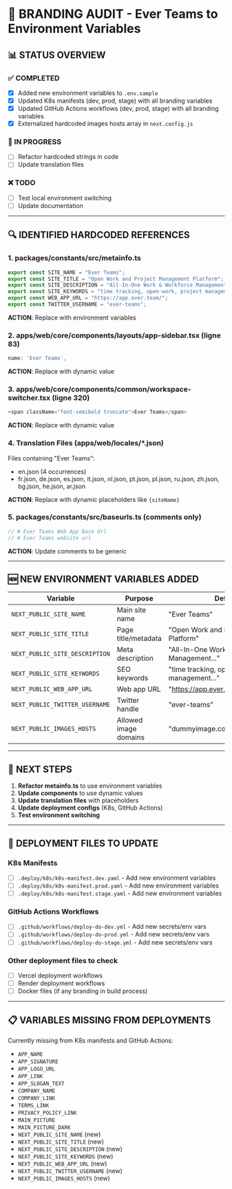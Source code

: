 # 🎨 BRANDING AUDIT - Ever Teams to Environment Variables

## 📊 STATUS OVERVIEW

### ✅ COMPLETED

- [x] Added new environment variables to `.env.sample`
- [x] Updated K8s manifests (dev, prod, stage) with all branding variables
- [x] Updated GitHub Actions workflows (dev, prod, stage) with all branding variables
- [x] Externalized hardcoded images hosts array in `next.config.js`

### 🔄 IN PROGRESS

- [ ] Refactor hardcoded strings in code
- [ ] Update translation files

### ❌ TODO

- [ ] Test local environment switching
- [ ] Update documentation

---

## 🔍 IDENTIFIED HARDCODED REFERENCES

### 1. **packages/constants/src/metainfo.ts**

```typescript
export const SITE_NAME = "Ever Teams";
export const SITE_TITLE = "Open Work and Project Management Platform";
export const SITE_DESCRIPTION = "All-In-One Work & Workforce Management...";
export const SITE_KEYWORDS = "time tracking, open-work, project management...";
export const WEB_APP_URL = "https://app.ever.team/";
export const TWITTER_USERNAME = "ever-teams";
```

**ACTION**: Replace with environment variables

### 2. **apps/web/core/components/layouts/app-sidebar.tsx** (ligne 83)

```typescript
name: 'Ever Teams',
```

**ACTION**: Replace with dynamic value

### 3. **apps/web/core/components/common/workspace-switcher.tsx** (ligne 320)

```typescript
<span className="font-semibold truncate">Ever Teams</span>
```

**ACTION**: Replace with dynamic value

### 4. **Translation Files** (apps/web/locales/*.json)

Files containing "Ever Teams":

- en.json (4 occurrences)
- fr.json, de.json, es.json, it.json, nl.json, pt.json, pl.json, ru.json, zh.json, bg.json, he.json, ar.json

**ACTION**: Replace with dynamic placeholders like `{siteName}`

### 5. **packages/constants/src/baseurls.ts** (comments only)

```typescript
// # Ever Teams Web App Base Url
// # Ever Teams website url
```

**ACTION**: Update comments to be generic

---

## 🆕 NEW ENVIRONMENT VARIABLES ADDED

| Variable | Purpose | Default Value |
|----------|---------|---------------|
| `NEXT_PUBLIC_SITE_NAME` | Main site name | "Ever Teams" |
| `NEXT_PUBLIC_SITE_TITLE` | Page title/metadata | "Open Work and Project Management Platform" |
| `NEXT_PUBLIC_SITE_DESCRIPTION` | Meta description | "All-In-One Work & Workforce Management..." |
| `NEXT_PUBLIC_SITE_KEYWORDS` | SEO keywords | "time tracking, open-work, project management..." |
| `NEXT_PUBLIC_WEB_APP_URL` | Web app URL | "<https://app.ever.team/>" |
| `NEXT_PUBLIC_TWITTER_USERNAME` | Twitter handle | "ever-teams" |
| `NEXT_PUBLIC_IMAGES_HOSTS` | Allowed image domains | "dummyimage.com,res.cloudinary.com,..." |

---

## 🎯 NEXT STEPS

1. **Refactor metainfo.ts** to use environment variables
2. **Update components** to use dynamic values
3. **Update translation files** with placeholders
4. **Update deployment configs** (K8s, GitHub Actions)
5. **Test environment switching**

---

## 🔧 DEPLOYMENT FILES TO UPDATE

### K8s Manifests

- [ ] `.deploy/k8s/k8s-manifest.dev.yaml` - Add new environment variables
- [ ] `.deploy/k8s/k8s-manifest.prod.yaml` - Add new environment variables
- [ ] `.deploy/k8s/k8s-manifest.stage.yaml` - Add new environment variables

### GitHub Actions Workflows

- [ ] `.github/workflows/deploy-do-dev.yml` - Add new secrets/env vars
- [ ] `.github/workflows/deploy-do-prod.yml` - Add new secrets/env vars
- [ ] `.github/workflows/deploy-do-stage.yml` - Add new secrets/env vars

### Other deployment files to check

- [ ] Vercel deployment workflows
- [ ] Render deployment workflows
- [ ] Docker files (if any branding in build process)

---

## 📋 VARIABLES MISSING FROM DEPLOYMENTS

Currently missing from K8s manifests and GitHub Actions:

- `APP_NAME`
- `APP_SIGNATURE`
- `APP_LOGO_URL`
- `APP_LINK`
- `APP_SLOGAN_TEXT`
- `COMPANY_NAME`
- `COMPANY_LINK`
- `TERMS_LINK`
- `PRIVACY_POLICY_LINK`
- `MAIN_PICTURE`
- `MAIN_PICTURE_DARK`
- `NEXT_PUBLIC_SITE_NAME` (new)
- `NEXT_PUBLIC_SITE_TITLE` (new)
- `NEXT_PUBLIC_SITE_DESCRIPTION` (new)
- `NEXT_PUBLIC_SITE_KEYWORDS` (new)
- `NEXT_PUBLIC_WEB_APP_URL` (new)
- `NEXT_PUBLIC_TWITTER_USERNAME` (new)
- `NEXT_PUBLIC_IMAGES_HOSTS` (new)
